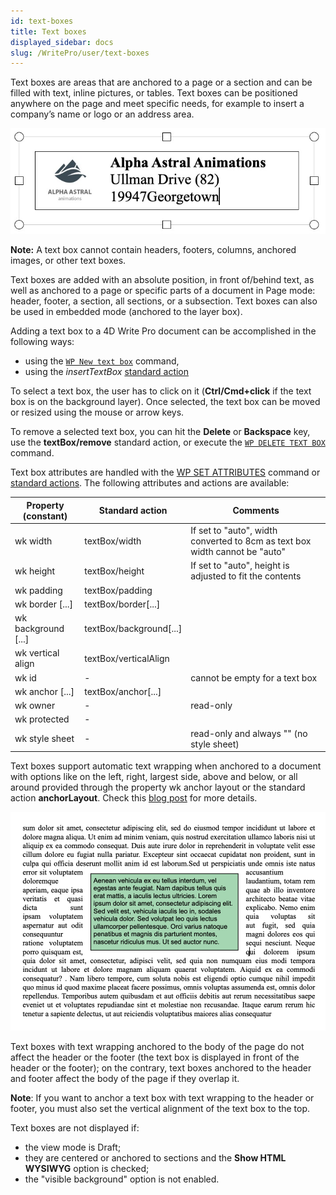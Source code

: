 ```yaml
---
id: text-boxes
title: Text boxes
displayed_sidebar: docs
slug: /WritePro/user/text-boxes
---
```




Text boxes are areas that are anchored to a page or a section and can be filled with text, inline pictures, or tables. Text boxes can be positioned anywhere on the page and meet specific needs, for example to insert a company’s name or logo or an address area.

![](../../assets/en/WritePro/pict6131919.en.png)

**Note:** A text box cannot contain headers, footers, columns, anchored images, or other text boxes. 

Text boxes are added with an absolute position, in front of/behind text, as well as anchored to a page or specific parts of a document in Page mode: header, footer, a section, all sections, or a subsection. Text boxes can also be used in embedded mode (anchored to the layer box). 

Adding a text box to a 4D Write Pro document can be accomplished in the following ways:

* using the [`WP New text box`](../commands-legacy/wp-new-text-box.md) command,
* using the *insertTextBox* [standard action](./using-4d-write-pro-standard-actions.md)

To select a text box, the user has to click on it (**Ctrl/Cmd+click** if the text box is on the background layer). Once selected, the text box can be moved or resized using the mouse or arrow keys. 

To remove a selected text box, you can hit the **Delete** or **Backspace** key, use the **textBox/remove** standard action, or execute the [`WP DELETE TEXT BOX`](../commands-legacy/wp-delete-text-box.md) command. 

Text box attributes are handled with the [WP SET ATTRIBUTES](../commands/wp-set-attributes) command or [standard actions](./using-4d-write-pro-standard-actions.md). The following attributes and actions are available:

| **Property (constant)** | **Standard action**       | **Comments**                                                                |
| ----------------------- | ------------------------- | --------------------------------------------------------------------------- |
| wk width                | textBox/width             | If set to "auto", width converted to 8cm as text box width cannot be "auto" |
| wk height               | textBox/height            | If set to "auto", height is adjusted to fit the contents                    |
| wk padding              | textBox/padding           |                                                                             |
| wk border \[...\]       | textBox/border\[...\]     |                                                                             |
| wk background \[...\]   | textBox/background\[...\] |                                                                             |
| wk vertical align       | textBox/verticalAlign     |                                                                             |
| wk id                   | \-                        | cannot be empty for a text box                                              |
| wk anchor \[...\]       | textBox/anchor\[...\]     |                                                                             |
| wk owner                | \-                        | read-only                                                                   |
| wk protected            | \-                        |                                                                             |
| wk style sheet          | \-                        | read-only and always "" (no style sheet)                                    |

Text boxes support automatic text wrapping when anchored to a document with options like on the left, right, largest side, above and below, or all around provided through the property wk anchor layout or the standard action **anchorLayout**. Check this [blog post](https://blog.4d.com/4d-write-pro-more-display-options-for-anchored-pictures-and-text-boxes/) for more details.

![](../../assets/en/WritePro/pict6856163.en.png)

Text boxes with text wrapping anchored to the body of the page do not affect the header or the footer (the text box is displayed in front of the header or the footer); on the contrary, text boxes anchored to the header and footer affect the body of the page if they overlap it.

**Note**: If you want to anchor a text box with text wrapping to the header or footer, you must also set the vertical alignment of the text box to the top.

Text boxes are not displayed if:

* the view mode is Draft;
* they are centered or anchored to sections and the **Show HTML WYSIWYG** option is checked;
* the "visible background" option is not enabled.

